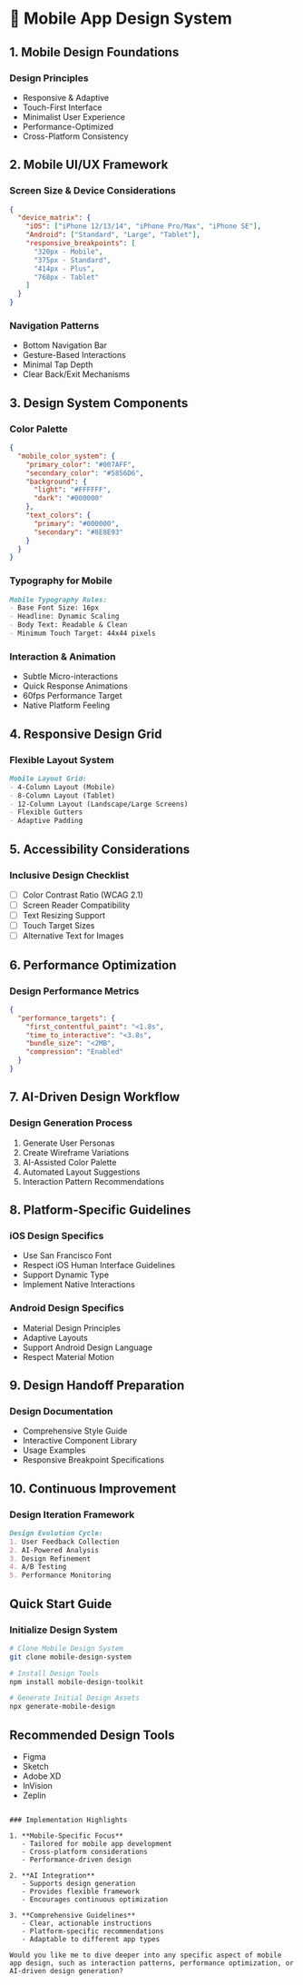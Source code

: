 # 📱 Mobile App Design System

## 1. Mobile Design Foundations

### Design Principles
- Responsive & Adaptive
- Touch-First Interface
- Minimalist User Experience
- Performance-Optimized
- Cross-Platform Consistency

## 2. Mobile UI/UX Framework

### Screen Size & Device Considerations
```json
{
  "device_matrix": {
    "iOS": ["iPhone 12/13/14", "iPhone Pro/Max", "iPhone SE"],
    "Android": ["Standard", "Large", "Tablet"],
    "responsive_breakpoints": [
      "320px - Mobile",
      "375px - Standard",
      "414px - Plus",
      "768px - Tablet"
    ]
  }
}
```

### Navigation Patterns
- Bottom Navigation Bar
- Gesture-Based Interactions
- Minimal Tap Depth
- Clear Back/Exit Mechanisms

## 3. Design System Components

### Color Palette
```json
{
  "mobile_color_system": {
    "primary_color": "#007AFF",
    "secondary_color": "#5856D6",
    "background": {
      "light": "#FFFFFF",
      "dark": "#000000"
    },
    "text_colors": {
      "primary": "#000000",
      "secondary": "#8E8E93"
    }
  }
}
```

### Typography for Mobile
```markdown
Mobile Typography Rules:
- Base Font Size: 16px
- Headline: Dynamic Scaling
- Body Text: Readable & Clean
- Minimum Touch Target: 44x44 pixels
```

### Interaction & Animation
- Subtle Micro-interactions
- Quick Response Animations
- 60fps Performance Target
- Native Platform Feeling

## 4. Responsive Design Grid

### Flexible Layout System
```markdown
Mobile Layout Grid:
- 4-Column Layout (Mobile)
- 8-Column Layout (Tablet)
- 12-Column Layout (Landscape/Large Screens)
- Flexible Gutters
- Adaptive Padding
```

## 5. Accessibility Considerations

### Inclusive Design Checklist
- [ ] Color Contrast Ratio (WCAG 2.1)
- [ ] Screen Reader Compatibility
- [ ] Text Resizing Support
- [ ] Touch Target Sizes
- [ ] Alternative Text for Images

## 6. Performance Optimization

### Design Performance Metrics
```json
{
  "performance_targets": {
    "first_contentful_paint": "<1.8s",
    "time_to_interactive": "<3.8s",
    "bundle_size": "<2MB",
    "compression": "Enabled"
  }
}
```

## 7. AI-Driven Design Workflow

### Design Generation Process
1. Generate User Personas
2. Create Wireframe Variations
3. AI-Assisted Color Palette
4. Automated Layout Suggestions
5. Interaction Pattern Recommendations

## 8. Platform-Specific Guidelines

### iOS Design Specifics
- Use San Francisco Font
- Respect iOS Human Interface Guidelines
- Support Dynamic Type
- Implement Native Interactions

### Android Design Specifics
- Material Design Principles
- Adaptive Layouts
- Support Android Design Language
- Respect Material Motion

## 9. Design Handoff Preparation

### Design Documentation
- Comprehensive Style Guide
- Interactive Component Library
- Usage Examples
- Responsive Breakpoint Specifications

## 10. Continuous Improvement

### Design Iteration Framework
```markdown
Design Evolution Cycle:
1. User Feedback Collection
2. AI-Powered Analysis
3. Design Refinement
4. A/B Testing
5. Performance Monitoring
```

## Quick Start Guide

### Initialize Design System
```bash
# Clone Mobile Design System
git clone mobile-design-system

# Install Design Tools
npm install mobile-design-toolkit

# Generate Initial Design Assets
npx generate-mobile-design
```

## Recommended Design Tools
- Figma
- Sketch
- Adobe XD
- InVision
- Zeplin
```

### Implementation Highlights

1. **Mobile-Specific Focus**
   - Tailored for mobile app development
   - Cross-platform considerations
   - Performance-driven design

2. **AI Integration**
   - Supports design generation
   - Provides flexible framework
   - Encourages continuous optimization

3. **Comprehensive Guidelines**
   - Clear, actionable instructions
   - Platform-specific recommendations
   - Adaptable to different app types

Would you like me to dive deeper into any specific aspect of mobile app design, such as interaction patterns, performance optimization, or AI-driven design generation?